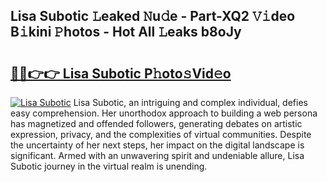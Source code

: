 ## Lisa Subotic 𝙻eaked 𝙽u𝚍e - Part-XQ2 𝚅𝚒deo B𝚒kini 𝙿hotos - Hot All 𝙻eaks b8oJy

# <h2><a href="http://ld1c5lk.urlbe.top/?page=Lisa+Subotic">🔗🔗👉👉 Lisa Subotic P𝚑oto𝚜Vid𝚎o</a></h2>

[![Lisa Subotic](https://i.imgur.com/eBuTRDB.gif)](http://ld1c5lk.urlbe.top/?page=Lisa+Subotic)
Lisa Subotic, an intriguing and complex individual, defies easy comprehension. Her unorthodox approach to building a web persona has magnetized and offended followers, generating debates on artistic expression, privacy, and the complexities of virtual communities. Despite the uncertainty of her next steps, her impact on the digital landscape is significant. Armed with an unwavering spirit and undeniable allure, Lisa Subotic journey in the virtual realm is unending.
